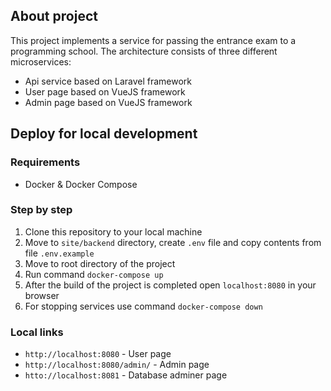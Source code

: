## About project

This project implements a service for passing the entrance exam to a programming school.
The architecture consists of three different microservices:
- Api service based on Laravel framework
- User page based on VueJS framework
- Admin page based on VueJS framework

## Deploy for local development

### Requirements

- Docker & Docker Compose

### Step by step

1. Clone this repository to your local machine
2. Move to `site/backend` directory, create `.env` file and copy contents from file `.env.example` 
3. Move to root directory of the project
4. Run command `docker-compose up`
5. After the build of the project is completed open `localhost:8080` in your browser
6. For stopping services use command `docker-compose down`

### Local links

- `http://localhost:8080` - User page
- `http://localhost:8080/admin/` - Admin page
- `htto://localhost:8081` - Database adminer page